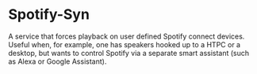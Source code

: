 # Spotify-Syn
A service that forces playback on user defined Spotify connect devices. Useful when, for example, one has speakers hooked up to a HTPC or a desktop, but wants to control Spotify via a separate smart assistant (such as Alexa or Google Assistant).
